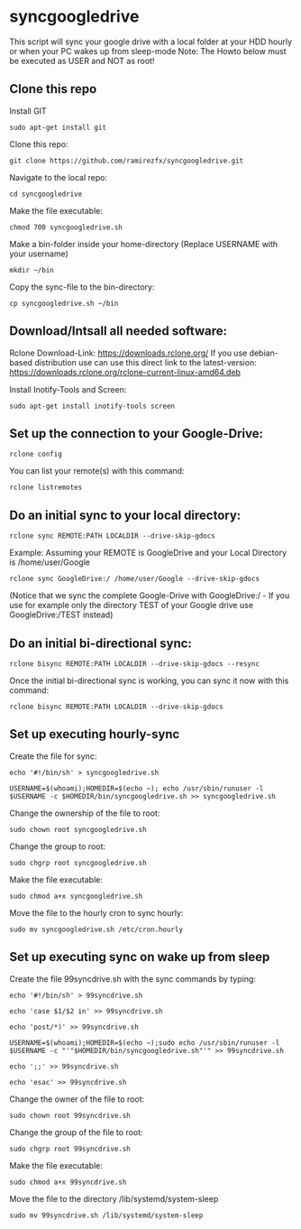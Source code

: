 # syncgoogledrive
This script will sync your google drive with a local folder at your HDD hourly or when your PC wakes up from sleep-mode
Note: The Howto below must be executed as USER and NOT as root!

## Clone this repo
Install GIT

`sudo apt-get install git`

Clone this repo:

`git clone https://github.com/ramirezfx/syncgoogledrive.git`

Navigate to the local repo:

`cd syncgoogledrive`

Make the file executable:

`chmod 700 syncgoogledrive.sh`

Make a bin-folder inside your home-directory (Replace USERNAME with your username)

`mkdir ~/bin`

Copy the sync-file to the bin-directory:

`cp syncgoogledrive.sh ~/bin`

## Download/Intsall all needed software:

Rclone Download-Link:
https://downloads.rclone.org/
If you use debian-based distribution use can use this direct link to the latest-version:
https://downloads.rclone.org/rclone-current-linux-amd64.deb

Install Inotify-Tools and Screen:

`sudo apt-get install inotify-tools screen`

## Set up the connection to your Google-Drive:

`rclone config`

You can list your remote(s) with this command:

`rclone listremotes`

## Do an initial sync to your local directory:

`rclone sync REMOTE:PATH LOCALDIR --drive-skip-gdocs`

Example:
Assuming your REMOTE is GoogleDrive and your Local Directory is /home/user/Google

`rclone sync GoogleDrive:/ /home/user/Google --drive-skip-gdocs`

(Notice that we sync the complete Google-Drive with GoogleDrive:/ - If you use for example only the directory TEST of your Google drive use GoogleDrive:/TEST instead)

## Do an initial bi-directional sync:

`rclone bisync REMOTE:PATH LOCALDIR --drive-skip-gdocs --resync`

Once the initial bi-directional sync is working, you can sync it now with this command:

`rclone bisync REMOTE:PATH LOCALDIR --drive-skip-gdocs`

## Set up executing hourly-sync

Create the file for sync:

`echo '#!/bin/sh' > syncgoogledrive.sh`

`USERNAME=$(whoami);HOMEDIR=$(echo ~); echo /usr/sbin/runuser -l $USERNAME -c $HOMEDIR/bin/syncgoogledrive.sh >> syncgoogledrive.sh`

Change the ownership of the file to root:

`sudo chown root syncgoogledrive.sh`

Change the group to root:

`sudo chgrp root syncgoogledrive.sh`

Make the file executable:

`sudo chmod a+x syncgoogledrive.sh`

Move the file to the hourly cron to sync hourly:

`sudo mv syncgoogledrive.sh /etc/cron.hourly`

## Set up executing sync on wake up from sleep

Create the file 99syncdrive.sh with the sync commands by typing:

`echo '#!/bin/sh' > 99syncdrive.sh`

`echo 'case $1/$2 in' >> 99syncdrive.sh`

`echo 'post/*)' >> 99syncdrive.sh`

`USERNAME=$(whoami);HOMEDIR=$(echo ~);sudo echo /usr/sbin/runuser -l $USERNAME -c "'"$HOMEDIR/bin/syncgoogledrive.sh"'" >> 99syncdrive.sh`

`echo ';;' >> 99syncdrive.sh`

`echo 'esac' >> 99syncdrive.sh`


Change the owner of the file to root:


`sudo chown root 99syncdrive.sh`


Change the group of the file to root:


`sudo chgrp root 99syncdrive.sh`


Make the file executable:


`sudo chmod a+x 99syncdrive.sh`

Move the file to the directory /lib/systemd/system-sleep

`sudo mv 99syncdrive.sh /lib/systemd/system-sleep`
